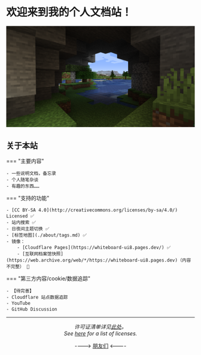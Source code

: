 # 欢迎来到我的个人文档站！

![cover](./assets/Minecraft-Nature.png)

<!---

![cover](./assets/start.png)  
> 正在冷启动……

图源 [HTTP Cats]

[HTTP Cats]: https://http.cat/

停更中，更多信息另见 [二月更新动态](./blog/posts/2024-02.md)。

--->

## 关于本站

=== "主要内容"

    - 一些说明文档，备忘录
    - 个人随笔杂谈
    - 有趣的东西……

=== "支持的功能"

    - [CC BY-SA 4.0](http://creativecommons.org/licenses/by-sa/4.0/) Licensed ✅
    - 站内搜索 ✅
    - 日夜间主题切换 ✅
    - [标签地图](./about/tags.md) ✅
    - 镜像：
        - [Cloudflare Pages](https://whiteboard-ui8.pages.dev/) ✅
        - [互联网档案馆快照](https://web.archive.org/web/*/https://whiteboard-ui8.pages.dev)（内容不完整） 🔄️

=== "第三方内容/cookie/数据追踪"

    - 【待完善】
    - Cloudflare 站点数据追踪
    - YouTube
    - GitHub Discussion

---

<!---

欢迎提交 [PR] 或 [issue] 以协助改进站点内容。

Feel free to submit [PR] or [issue] to help improve site content. 

[PR]: https://github.com/poplar-at-twilight/whiteboard/pulls
[issue]: https://github.com/poplar-at-twilight/whiteboard/issues
--->

<center><em>

许可证清单详见[此处]。<br />See [here][此处] for a list of licenses.

</em></center>

<center>

----> [朋友们] <----

</center>

[此处]: ./about/license.md
[朋友们]: ./about/friends.md